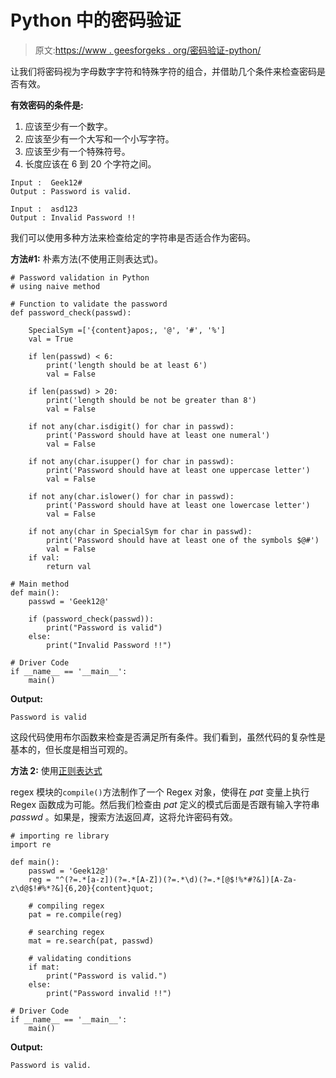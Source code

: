 # Python 中的密码验证

> 原文:[https://www . geesforgeks . org/密码验证-python/](https://www.geeksforgeeks.org/password-validation-in-python/)

让我们将密码视为字母数字字符和特殊字符的组合，并借助几个条件来检查密码是否有效。

**有效密码的条件是:**

1.  应该至少有一个数字。
2.  应该至少有一个大写和一个小写字符。
3.  应该至少有一个特殊符号。
4.  长度应该在 6 到 20 个字符之间。

```
Input :  Geek12#
Output : Password is valid.

Input :  asd123
Output : Invalid Password !!
```

我们可以使用多种方法来检查给定的字符串是否适合作为密码。

**方法#1:** 朴素方法(不使用正则表达式)。

```
# Password validation in Python
# using naive method

# Function to validate the password
def password_check(passwd):

    SpecialSym =['{content}apos;, '@', '#', '%']
    val = True

    if len(passwd) < 6:
        print('length should be at least 6')
        val = False

    if len(passwd) > 20:
        print('length should be not be greater than 8')
        val = False

    if not any(char.isdigit() for char in passwd):
        print('Password should have at least one numeral')
        val = False

    if not any(char.isupper() for char in passwd):
        print('Password should have at least one uppercase letter')
        val = False

    if not any(char.islower() for char in passwd):
        print('Password should have at least one lowercase letter')
        val = False

    if not any(char in SpecialSym for char in passwd):
        print('Password should have at least one of the symbols $@#')
        val = False
    if val:
        return val

# Main method
def main():
    passwd = 'Geek12@'

    if (password_check(passwd)):
        print("Password is valid")
    else:
        print("Invalid Password !!")

# Driver Code        
if __name__ == '__main__':
    main()
```

**Output:**

```
Password is valid

```

这段代码使用布尔函数来检查是否满足所有条件。我们看到，虽然代码的复杂性是基本的，但长度是相当可观的。

**方法 2:** 使用[正则表达式](https://www.geeksforgeeks.org/pattern-matching-python-regex/)

regex 模块的`compile()`方法制作了一个 Regex 对象，使得在 *pat* 变量上执行 Regex 函数成为可能。然后我们检查由 *pat* 定义的模式后面是否跟有输入字符串 *passwd* 。如果是，搜索方法返回*真*，这将允许密码有效。

```
# importing re library
import re

def main():
    passwd = 'Geek12@'
    reg = "^(?=.*[a-z])(?=.*[A-Z])(?=.*\d)(?=.*[@$!%*#?&])[A-Za-z\d@$!#%*?&]{6,20}{content}quot;

    # compiling regex
    pat = re.compile(reg)

    # searching regex                 
    mat = re.search(pat, passwd)

    # validating conditions
    if mat:
        print("Password is valid.")
    else:
        print("Password invalid !!")

# Driver Code     
if __name__ == '__main__':
    main()
```

**Output:**

```
Password is valid.

```